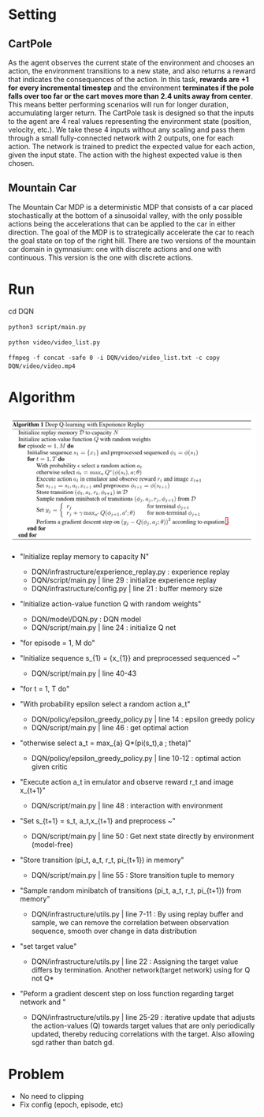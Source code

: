# Setting

## CartPole

As the agent observes the current state of the environment and chooses an action, the environment transitions to a new state, and also returns a reward that indicates the consequences of the action. In this task, **rewards are +1 for every incremental timestep** and the environment **terminates if the pole falls over too far or the cart moves more than 2.4 units away from center**. This means better performing scenarios will run for longer duration, accumulating larger return.
The CartPole task is designed so that the inputs to the agent are 4 real values representing the environment state (position, velocity, etc.). We take these 4 inputs without any scaling and pass them through a small fully-connected network with 2 outputs, one for each action. The network is trained to predict the expected value for each action, given the input state. The action with the highest expected value is then chosen.

## Mountain Car

The Mountain Car MDP is a deterministic MDP that consists of a car placed stochastically at the bottom of a sinusoidal valley, with the only possible actions being the accelerations that can be applied to the car in either direction. The goal of the MDP is to strategically accelerate the car to reach the goal state on top of the right hill. There are two versions of the mountain car domain in gymnasium: one with discrete actions and one with continuous. This version is the one with discrete actions.

# Run
cd DQN

`python3 script/main.py`

`python video/video_list.py `

`ffmpeg -f concat -safe 0 -i DQN/video/video_list.txt -c copy DQN/video/video.mp4`

# Algorithm
![image info](./image/algo_DQN.png)

- "Initialize replay memory to capacity N"
    - DQN/infrastructure/experience_replay.py : experience replay
    - DQN/script/main.py | line 29 : initialize experience replay
    - DQN/infrastructure/config.py | line 21 : buffer memory size

- "Initialize action-value function Q with random weights"
    - DQN/model/DQN.py : DQN model
    - DQN/script/main.py | line 24 : initialize Q net

- "for episode = 1, M do"

- "Initialize sequence s_{1} = {x_{1}} and preprocessed sequenced ~"
    - DQN/script/main.py | line 40-43

- "for t = 1, T do"

- "With probability epsilon select a random action a_t"
    - DQN/policy/epsilon_greedy_policy.py | line 14 : epsilon greedy policy
    - DQN/script/main.py | line 46 : get optimal action

- "otherwise select a_t = max_{a} Q*(pi(s_t),a ; theta)"
    - DQN/policy/epsilon_greedy_policy.py | line 10-12 : optimal action given critic

- "Execute action a_t in emulator and observe reward r_t and image x_{t+1}"
    - DQN/script/main.py | line 48 : interaction with environment

- "Set s_{t+1} = s_t, a_t,x_{t+1} and preprocess ~"
    - DQN/script/main.py | line 50 : Get next state directly by environment (model-free)

- "Store transition (pi_t, a_t, r_t, pi_{t+1}) in memory"
    - DQN/script/main.py | line 55 : Store transition tuple to memory

- "Sample random minibatch of transitions (pi_t, a_t, r_t, pi_{t+1}) from memory"
    - DQN/infrastructure/utils.py | line 7-11 : By using replay buffer and sample, we can remove the correlation between observation sequence, smooth over change in data distribution

- "set target value"
    - DQN/infrastructure/utils.py | line 22 : Assigning the target value differs by termination. Another network(target network) using for Q not Q*

- "Peform a gradient descent step on loss function regarding target network and "
    - DQN/infrastructure/utils.py | line 25-29 : iterative update that adjusts the action-values (Q) towards target values that are only periodically updated, thereby reducing correlations with the target. Also allowing sgd rather than batch gd.
    
# Problem

- No need to clipping
- Fix config (epoch, episode, etc)